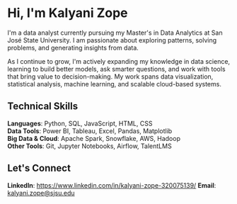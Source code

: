 # Hi, I'm Kalyani Zope

I'm a data analyst currently pursuing my Master's in Data Analytics at San José State University. I am passionate about exploring patterns, solving problems, and generating insights from data.

As I continue to grow, I'm actively expanding my knowledge in data science, learning to build better models, ask smarter questions, and work with tools that bring value to decision-making. My work spans data visualization, statistical analysis, machine learning, and scalable cloud-based systems.

## Technical Skills

**Languages**: Python, SQL, JavaScript, HTML, CSS  
**Data Tools**: Power BI, Tableau, Excel, Pandas, Matplotlib  
**Big Data & Cloud**: Apache Spark, Snowflake, AWS, Hadoop  
**Other Tools**: Git, Jupyter Notebooks, Airflow, TalentLMS  

## Let's Connect

**LinkedIn**: https://www.linkedin.com/in/kalyani-zope-320075139/
**Email**: kalyani.zope@sjsu.edu

